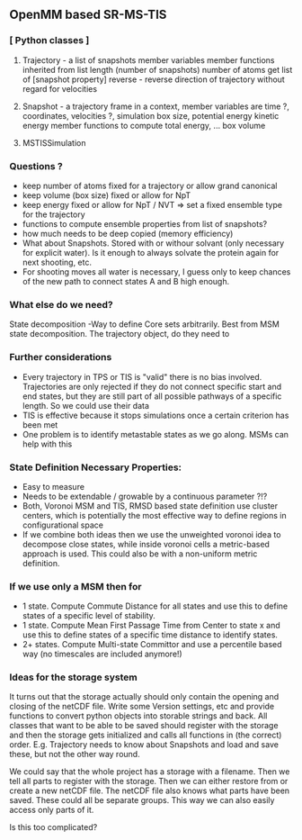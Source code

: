 ## OpenMM based SR-MS-TIS

### [ Python classes ]
1. Trajectory - a list of snapshots
  member variables
  member functions
  inherited from list
  length (number of snapshots)
  number of atoms
  get list of [snapshot property]
  reverse - reverse direction of trajectory without regard for velocities

2. Snapshot - a trajectory frame in a context, 
  member variables are
  time ?,
  coordinates, 
  velocities ?, 
  simulation box size, 
  potential energy
  kinetic energy 
  member functions to compute 
  total energy, ...
  box volume

3. MSTISSimulation

### Questions ?
- keep number of atoms fixed for a trajectory or allow grand canonical
- keep volume (box size) fixed or allow for NpT
- keep energy fixed or allow for NpT / NVT
  => set a fixed ensemble type for the trajectory
- functions to compute ensemble properties from list of snapshots?
- how much needs to be deep copied (memory efficiency)
- What about Snapshots. Stored with or withour solvant (only necessary for explicit water). Is it enough to always solvate the protein again for next shooting, etc.
- For shooting moves all water is necessary, I guess only to keep chances of the new path to connect states A and B high enough.

### What else do we need?
  State decomposition -Way to define Core sets arbitrarily. Best from MSM state decomposition.
  The trajectory object, do they need to 

### Further considerations
- Every trajectory in TPS or TIS is "valid" there is no bias involved. Trajectories are only rejected if they do not connect specific start and end states, but they are still part of all possible pathways of a specific length. So we could use their data
- TIS is effective because it stops simulations once a certain criterion has been met
- One problem is to identify metastable states as we go along. MSMs can help with this

### State Definition Necessary Properties:
- Easy to measure
- Needs to be extendable / growable by a continuous parameter ?!?
- Both, Voronoi MSM and TIS, RMSD based state definition use cluster centers, which is potentially the most effective way to define regions in configurational space 
- If we combine both ideas then we use the unweighted voronoi idea to decompose close states, while inside voronoi cells a metric-based approach is used. This could also be with a non-uniform metric definition.

### If we use only a MSM then for
- 1 state. Compute Commute Distance for all states and use this to define states of a specific level of stability.
- 1 state. Compute Mean First Passage Time from Center to state x and use this to define states of a specific time distance to identify states.
- 2+ states. Compute Multi-state Committor and use a percentile based way (no timescales are included anymore!)

### Ideas for the storage system
It turns out that the storage actually should only contain the opening and closing of the netCDF file. Write some Version settings, etc and provide functions to convert python objects into storable strings and back. All classes that want to be able to be saved should register with the storage and then the storage gets initialized and calls all functions in (the correct) order. E.g. Trajectory needs to know about Snapshots and load and save these, but not the other way round. 

We could say that the whole project has a storage with a filename. Then we tell all parts to register with the storage. Then we can either restore from or create a new netCDF file. The netCDF file also knows what parts have been saved. These could all be separate groups. This way we can also easily access only parts of it.

Is this too complicated?